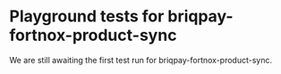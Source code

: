 # Playground tests for briqpay-fortnox-product-sync
We are still awaiting the first test run for briqpay-fortnox-product-sync.
